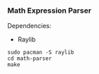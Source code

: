 ### Math Expression Parser

Dependencies:
 - Raylib

```
sudo pacman -S raylib
cd math-parser
make
```